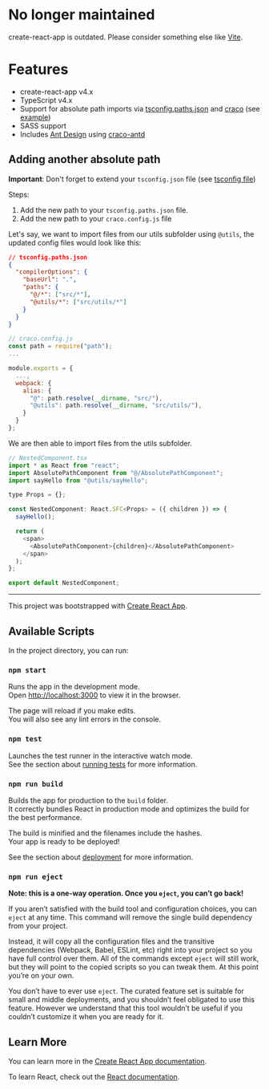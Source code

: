 # No longer maintained

create-react-app is outdated. Please consider something else like [Vite](https://vitejs.dev/).

# Features

- create-react-app v4.x
- TypeScript v4.x
- Support for absolute path imports via [tsconfig.paths.json](./tsconfig.paths.json) and [craco](https://github.com/sharegate/craco) (see [example](./src/components/NestedComponent/NestedComponent.tsx))
- SASS support
- Includes [Ant Design](https://ant.design/) using [craco-antd](https://github.com/FormAPI/craco-antd)

## Adding another absolute path

**Important**: Don't forget to extend your `tsconfig.json` file (see [tsconfig file](./tsconfig.json#L2))

Steps:

1. Add the new path to your `tsconfig.paths.json` file.
2. Add the new path to your `craco.config.js` file

Let's say, we want to import files from our utils subfolder using `@utils`, the updated config files would look like this:

```json
// tsconfig.paths.json
{
  "compilerOptions": {
    "baseUrl": ".",
    "paths": {
      "@/*": ["src/*"],
      "@utils/*": ["src/utils/*"]
    }
  }
}
```

```javascript
// craco.config.js
const path = require("path");
...

module.exports = {
  ...,
  webpack: {
    alias: {
      "@": path.resolve(__dirname, "src/"),
      "@utils": path.resolve(__dirname, "src/utils/"),
    }
  }
};
```

We are then able to import files from the utils subfolder.

```javascript
// NestedComponent.tsx
import * as React from "react";
import AbsolutePathComponent from "@/AbsolutePathComponent";
import sayHello from "@utils/sayHello";

type Props = {};

const NestedComponent: React.SFC<Props> = ({ children }) => {
  sayHello();

  return (
    <span>
      <AbsolutePathComponent>{children}</AbsolutePathComponent>
    </span>
  );
};

export default NestedComponent;
```

---

This project was bootstrapped with [Create React App](https://github.com/facebook/create-react-app).

## Available Scripts

In the project directory, you can run:

### `npm start`

Runs the app in the development mode.<br>
Open [http://localhost:3000](http://localhost:3000) to view it in the browser.

The page will reload if you make edits.<br>
You will also see any lint errors in the console.

### `npm test`

Launches the test runner in the interactive watch mode.<br>
See the section about [running tests](https://facebook.github.io/create-react-app/docs/running-tests) for more information.

### `npm run build`

Builds the app for production to the `build` folder.<br>
It correctly bundles React in production mode and optimizes the build for the best performance.

The build is minified and the filenames include the hashes.<br>
Your app is ready to be deployed!

See the section about [deployment](https://facebook.github.io/create-react-app/docs/deployment) for more information.

### `npm run eject`

**Note: this is a one-way operation. Once you `eject`, you can’t go back!**

If you aren’t satisfied with the build tool and configuration choices, you can `eject` at any time. This command will remove the single build dependency from your project.

Instead, it will copy all the configuration files and the transitive dependencies (Webpack, Babel, ESLint, etc) right into your project so you have full control over them. All of the commands except `eject` will still work, but they will point to the copied scripts so you can tweak them. At this point you’re on your own.

You don’t have to ever use `eject`. The curated feature set is suitable for small and middle deployments, and you shouldn’t feel obligated to use this feature. However we understand that this tool wouldn’t be useful if you couldn’t customize it when you are ready for it.

## Learn More

You can learn more in the [Create React App documentation](https://facebook.github.io/create-react-app/docs/getting-started).

To learn React, check out the [React documentation](https://reactjs.org/).

